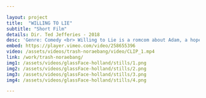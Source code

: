 ```yaml
---

layout: project
title:  "WILLING TO LIE"
subtitle: "Short Film"
details: Dir. Ted Jefferies - 2018 
desc: 'Genre: Comedy <br> Willing to Lie is a romcom about Adam, a hopeless romantic who matches with Lucy, the girl of his dreams. She makes him lie about how they met, only to use that fake story to frame him for a crime.'
embed: https://player.vimeo.com/video/258655396
video: /assets/videos/trash-noraebang/video/CLIP_1.mp4
link: /work/trash-noraebang/
img1: /assets/videos/glassFace-holland/stills/1.png
img2: /assets/videos/glassFace-holland/stills/2.png
img3: /assets/videos/glassFace-holland/stills/3.png
img4: /assets/videos/glassFace-holland/stills/4.png

---
```

